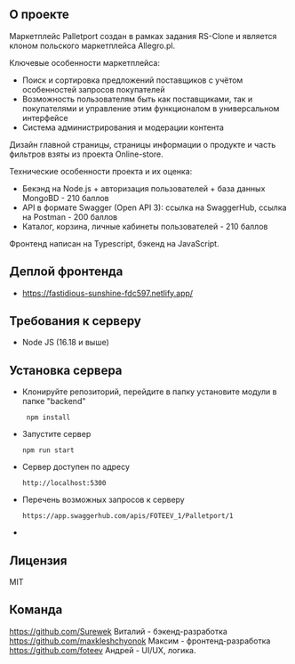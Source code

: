 
## [](https://github.com/maxkleshchyonok/pallet-port#about-marketplace) О проекте

Маркетплейс Palletport создан в рамках задания RS-Clone и является клоном польского маркетплейса Allegro.pl. 

Ключевые особенности маркетплейса:
-   Поиск и сортировка предложений поставщиков с учётом особенностей запросов покупателей 
-   Возможность пользователям быть как поставщиками, так и покупателями и управление этим функционалом в универсальном интерфейсе 
-   Система администрирования и модерации контента

Дизайн главной страницы, страницы информации о продукте и часть фильтров взяты из проекта [](https://github.com/maxkleshchyonok/online-store)Online-store. 

Технические особенности проекта и их оценка:

-   Бекэнд на Node.js + авторизация пользователей + база данных MongoBD - 210 баллов
-   API в формате Swagger (Open API 3): [](https://app.swaggerhub.com/apis/FOTEEV_1/1234/1)ссылка на SwaggerHub, ссылка на Postman - 200 баллов
-  Каталог, корзина, личные кабинеты пользователей - 210 баллов

Фронтенд написан на Typescript, бэкенд на JavaScript.

## [](https://fastidious-sunshine-fdc597.netlify.app/)Деплой фронтенда

-  https://fastidious-sunshine-fdc597.netlify.app/


## [](https://github.com/maxkleshchyonok/pallet-port#server-requirements)Требования к серверу

-   Node JS (16.18 и выше)


## [](https://github.com/maxkleshchyonok/pallet-port#server-installation)Установка сервера

-   Клонируйте репозиторий, перейдите в папку  установите модули в папке "backend"
  
    ```
     npm install
    ```
    
-   Запустите сервер
    
    ```
    npm run start
    ```
    
-   Сервер доступен по адресу 
    
    ```
    http://localhost:5300
    ```
    
-   Перечень возможных запросов к серверу
    
    ```
    https://app.swaggerhub.com/apis/FOTEEV_1/Palletport/1
    ```
    
-   

## []()Лицензия

[](https://ru.wikipedia.org/wiki/%D0%9B%D0%B8%D1%86%D0%B5%D0%BD%D0%B7%D0%B8%D1%8F_MIT)MIT

## Команда

https://github.com/Surewek Виталий - бэкенд-разработка 
https://github.com/maxkleshchyonok Максим - фронтенд-разработка 
https://github.com/foteev Андрей - UI/UX, логика.
